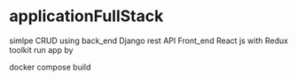 # applicationFullStack



simlpe CRUD using 
back_end Django rest API
Front_end React js with Redux toolkit
 run app by 
 
 
docker compose build 
